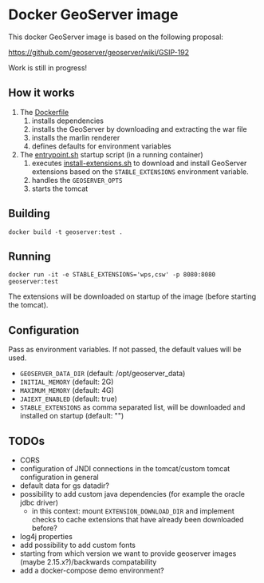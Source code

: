 # Docker GeoServer image

This docker GeoServer image is based on the following proposal:
 
https://github.com/geoserver/geoserver/wiki/GSIP-192

Work is still in progress!

## How it works

1. The [Dockerfile](Dockerfile)
    1. installs dependencies
    1. installs the GeoServer by downloading and extracting the war file
    1. installs the marlin renderer
    1. defines defaults for environment variables
1. The [entrypoint.sh](scripts/entrypoint.sh) startup script (in a running container)
    1. executes [install-extensions.sh](scripts/install-extensions.sh) to download and install GeoServer extensions based on the `STABLE_EXTENSIONS` environment variable.
    1. handles the `GEOSERVER_OPTS`
    1. starts the tomcat

## Building

`docker build -t geoserver:test .`

## Running

`docker run -it -e STABLE_EXTENSIONS='wps,csw' -p 8080:8080 geoserver:test`

The extensions will be downloaded on startup of the image (before starting the tomcat).

## Configuration

Pass as environment variables. If not passed, the default values will be used.

* `GEOSERVER_DATA_DIR` (default: /opt/geoserver_data)
* `INITIAL_MEMORY` (default: 2G)
* `MAXIMUM_MEMORY` (default: 4G)
* `JAIEXT_ENABLED` (default: true)
* `STABLE_EXTENSIONS` as comma separated list, will be downloaded and installed on startup (default: "")

## TODOs

* CORS
* configuration of JNDI connections in the tomcat/custom tomcat configuration in general
* default data for gs datadir?
* possibility to add custom java dependencies (for example the oracle jdbc driver)
  * in this context: mount `EXTENSION_DOWNLOAD_DIR` and implement checks to cache extensions that have already been downloaded before?
* log4j properties
* add possibility to add custom fonts
* starting from which version we want to provide geoserver images (maybe 2.15.x?)/backwards compatability
* add a docker-compose demo environment?
